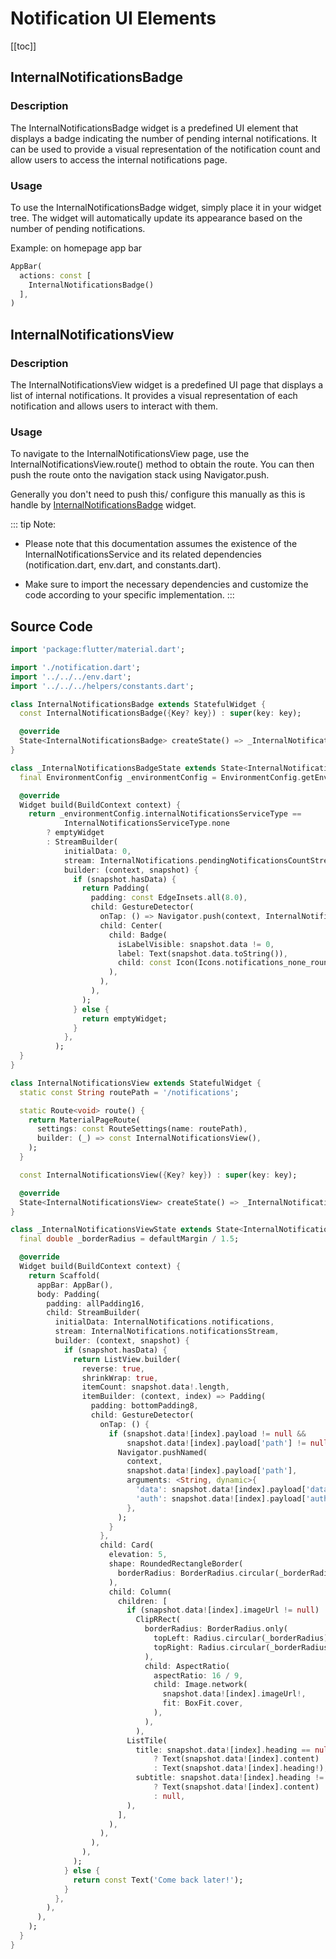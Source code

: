 # Notification UI Elements

[[toc]]

## InternalNotificationsBadge

### Description

The InternalNotificationsBadge widget is a predefined UI element that displays a badge indicating the number of pending internal notifications. It can be used to provide a visual representation of the notification count and allow users to access the internal notifications page.

### Usage

To use the InternalNotificationsBadge widget, simply place it in your widget tree. The widget will automatically update its appearance based on the number of pending notifications.

Example: on homepage app bar

```dart
AppBar(
  actions: const [
    InternalNotificationsBadge()
  ],
)
```

## InternalNotificationsView

### Description

The InternalNotificationsView widget is a predefined UI page that displays a list of internal notifications. It provides a visual representation of each notification and allows users to interact with them.

### Usage

To navigate to the InternalNotificationsView page, use the InternalNotificationsView.route() method to obtain the route. You can then push the route onto the navigation stack using Navigator.push.

Generally you don't need to push this/ configure this manually as this is handle by [InternalNotificationsBadge](#internalnotificationsbadge) widget.

::: tip Note:
- Please note that this documentation assumes the existence of the InternalNotificationsService and its related dependencies (notification.dart, env.dart, and constants.dart).

- Make sure to import the necessary dependencies and customize the code according to your specific implementation.
:::

## Source Code

```dart
import 'package:flutter/material.dart';

import './notification.dart';
import '../../../env.dart';
import '../../../helpers/constants.dart';

class InternalNotificationsBadge extends StatefulWidget {
  const InternalNotificationsBadge({Key? key}) : super(key: key);

  @override
  State<InternalNotificationsBadge> createState() => _InternalNotificationsBadgeState();
}

class _InternalNotificationsBadgeState extends State<InternalNotificationsBadge> {
  final EnvironmentConfig _environmentConfig = EnvironmentConfig.getEnvConfig();

  @override
  Widget build(BuildContext context) {
    return _environmentConfig.internalNotificationsServiceType ==
            InternalNotificationsServiceType.none
        ? emptyWidget
        : StreamBuilder(
            initialData: 0,
            stream: InternalNotifications.pendingNotificationsCountStream,
            builder: (context, snapshot) {
              if (snapshot.hasData) {
                return Padding(
                  padding: const EdgeInsets.all(8.0),
                  child: GestureDetector(
                    onTap: () => Navigator.push(context, InternalNotificationsView.route()),
                    child: Center(
                      child: Badge(
                        isLabelVisible: snapshot.data != 0,
                        label: Text(snapshot.data.toString()),
                        child: const Icon(Icons.notifications_none_rounded),
                      ),
                    ),
                  ),
                );
              } else {
                return emptyWidget;
              }
            },
          );
  }
}

class InternalNotificationsView extends StatefulWidget {
  static const String routePath = '/notifications';

  static Route<void> route() {
    return MaterialPageRoute(
      settings: const RouteSettings(name: routePath),
      builder: (_) => const InternalNotificationsView(),
    );
  }

  const InternalNotificationsView({Key? key}) : super(key: key);

  @override
  State<InternalNotificationsView> createState() => _InternalNotificationsViewState();
}

class _InternalNotificationsViewState extends State<InternalNotificationsView> {
  final double _borderRadius = defaultMargin / 1.5;

  @override
  Widget build(BuildContext context) {
    return Scaffold(
      appBar: AppBar(),
      body: Padding(
        padding: allPadding16,
        child: StreamBuilder(
          initialData: InternalNotifications.notifications,
          stream: InternalNotifications.notificationsStream,
          builder: (context, snapshot) {
            if (snapshot.hasData) {
              return ListView.builder(
                reverse: true,
                shrinkWrap: true,
                itemCount: snapshot.data!.length,
                itemBuilder: (context, index) => Padding(
                  padding: bottomPadding8,
                  child: GestureDetector(
                    onTap: () {
                      if (snapshot.data![index].payload != null &&
                          snapshot.data![index].payload['path'] != null) {
                        Navigator.pushNamed(
                          context,
                          snapshot.data![index].payload['path'],
                          arguments: <String, dynamic>{
                            'data': snapshot.data![index].payload['data'],
                            'auth': snapshot.data![index].payload['auth'],
                          },
                        );
                      }
                    },
                    child: Card(
                      elevation: 5,
                      shape: RoundedRectangleBorder(
                        borderRadius: BorderRadius.circular(_borderRadius),
                      ),
                      child: Column(
                        children: [
                          if (snapshot.data![index].imageUrl != null)
                            ClipRRect(
                              borderRadius: BorderRadius.only(
                                topLeft: Radius.circular(_borderRadius),
                                topRight: Radius.circular(_borderRadius),
                              ),
                              child: AspectRatio(
                                aspectRatio: 16 / 9,
                                child: Image.network(
                                  snapshot.data![index].imageUrl!,
                                  fit: BoxFit.cover,
                                ),
                              ),
                            ),
                          ListTile(
                            title: snapshot.data![index].heading == null
                                ? Text(snapshot.data![index].content)
                                : Text(snapshot.data![index].heading!),
                            subtitle: snapshot.data![index].heading != null
                                ? Text(snapshot.data![index].content)
                                : null,
                          ),
                        ],
                      ),
                    ),
                  ),
                ),
              );
            } else {
              return const Text('Come back later!');
            }
          },
        ),
      ),
    );
  }
}
```